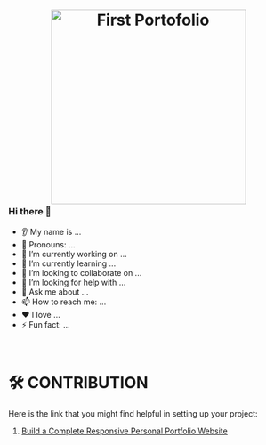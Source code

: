 # <p align="center"><img src="staticfiles/assets/logo/icon_horizontal.png" style="width: 350px; margin-bottom: -25px" alt="First Portofolio"></p>

### Hi there 👋
* 👂 My name is ...
* 👩 Pronouns: ...
* 🔭 I’m currently working on ...
* 🌱 I’m currently learning ...
* 🤝 I’m looking to collaborate on ...
* 🤔 I’m looking for help with ...
* 💬 Ask me about ...
* 📫 How to reach me: ...
* ❤️ I love ...
* ⚡ Fun fact: ...

<br>

# 🛠️ **CONTRIBUTION**<be>

Here is the link that you might find helpful in setting up your project:
1. [Build a Complete Responsive Personal Portfolio Website](https://youtu.be/XRSQHkzrQGQ?si=0jVE0dnChuiInPD0)

<br>